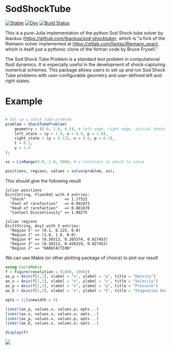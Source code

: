 # SodShockTube

[![Stable](https://img.shields.io/badge/docs-stable-blue.svg)](https://archermarx.github.io/SodShockTube.jl/stable)
[![Dev](https://img.shields.io/badge/docs-dev-blue.svg)](https://archermarx.github.io/SodShockTube.jl/dev)
[![Build Status](https://github.com/archermarx/SodShockTube.jl/workflows/CI/badge.svg)](https://github.com/archermarx/SodShockTube.jl/actions)

This is a pure-Julia implementation of the python Sod Shock tube solver by ibackus (https://github.com/ibackus/sod-shocktube), which is "a fork of the Riemann solver implemented at https://gitlab.com/fantaz/Riemann_exact, which is itself just a pythonic clone of the fortran code by Bruce Fryxell."

The Sod Shock Tube Problem is a standard test problem in computational fluid dynamics. It is especially useful in the development of shock-capturing numerical schemes. This package allows users to set up and run Sod Shock Tube problems with user-configurable geometry and user-defined left and right states.

# Example

```julia

# Set up a shock tube problem
problem = ShockTubeProblem(
    geometry = (0.0, 1.0, 0.5), # left edge, right edge, initial shock location
    left_state = (ρ = 1.0, u = 0.0, p = 1.0),
    right_state = (ρ = 0.125, u = 0.0, p = 0.1),
    t = 0.1,
    γ = 1.4
);

xs = LinRange(0.0, 1.0, 500); # x locations at which to solve

positions, regions, values = solve(problem, xs);
```

This should give the following result

```julia-repl
julia> positions
Dict{String, Float64} with 4 entries:
  "Shock"                 => 1.17522
  "Foot of rarefaction"   => 0.992973
  "Head of rarefaction"   => 0.881678
  "Contact Discontinuity" => 1.09275

julia> regions
Dict{String, Any} with 5 entries:
  "Region 5" => (0.1, 0.125, 0.0)
  "Region 1" => (1.0, 1.0, 0.0)
  "Region 4" => (0.30313, 0.265574, 0.927453)
  "Region 3" => (0.30313, 0.426319, 0.927453)
  "Region 2" => "RAREFACTION"
```

We can use Makie (or other plotting package of choice) to plot our result

```julia
using CairoMakie
f = Figure(resolution = (1000, 1000))
ax_ρ = Axis(f[1,1], xlabel = "x", ylabel = "ρ", title = "Density")
ax_u = Axis(f[2,1], xlabel = "x", ylabel = "u", title = "Velocity")
ax_p = Axis(f[1,2], xlabel = "x", ylabel = "p", title = "Pressure")
ax_E = Axis(f[2,2], xlabel = "x", ylabel = "E", title = "Stagnation Energy")

opts = (;linewidth = 4)

lines!(ax_ρ, values.x, values.ρ; opts...)
lines!(ax_u, values.x, values.u; opts...)
lines!(ax_p, values.x, values.p; opts...)
lines!(ax_E, values.x, values.e; opts...)

display(f)
```

![](https://github.com/archermarx/SodShockTube.jl/blob/main/test/fig.png)




